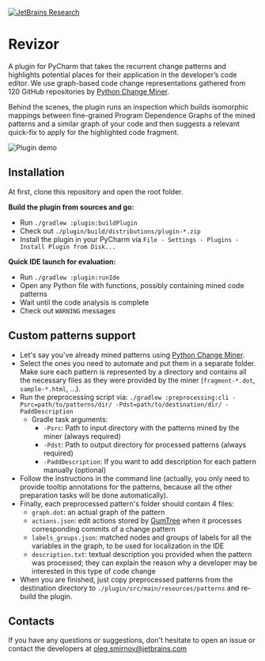 [![JetBrains Research](https://jb.gg/badges/research.svg)](https://confluence.jetbrains.com/display/ALL/JetBrains+on+GitHub)
# Revizor

A plugin for PyCharm that takes the recurrent change patterns and highlights potential places for their application in
the developer’s code editor. We use graph-based code change representations gathered from 120 GitHub
repositories by [Python Change Miner](https://github.com/JetBrains-Research/python-change-miner).

Behind the scenes, the plugin runs an inspection which builds isomorphic mappings between fine-grained Program
Dependence Graphs of the mined patterns and a similar graph of your code and then suggests a relevant quick-fix to
apply for the highlighted code fragment.

<img src="https://i.ibb.co/ySN4dcy/presentation.gif" alt="Plugin demo">

## Installation

At first, clone this repository and open the root folder.

**Build the plugin from sources and go:**

 - Run `./gradlew :plugin:buildPlugin`
 - Check out `./plugin/build/distributions/plugin-*.zip`
 - Install the plugin in your PyCharm via `File - Settings - Plugins - Install Plugin from Disk...`

**Quick IDE launch for evaluation:**
 
 - Run `./gradlew :plugin:runIde`
 - Open any Python file with functions, possibly containing mined code patterns 
 - Wait until the code analysis is complete
 - Check out `WARNING` messages

## Custom patterns support

- Let's say you've already mined patterns using
  [Python Change Miner](https://github.com/JetBrains-Research/python-change-miner).
- Select the ones you need to automate and put them in a separate folder. Make sure each pattern is represented by a
  directory and contains all the necessary files as they were provided by the miner (`fragment-*.dot`, `sample-*.html`,
  ...).
- Run the preprocessing script via:
  ```./gradlew :preprocessing:cli -Psrc=path/to/patterns/dir/ -Pdst=path/to/destination/dir/ -PaddDescription```
    - Gradle task arguments:
        - `-Psrc`: Path to input directory with the patterns mined by the miner (always required)
        - `-Pdst`: Path to output directory for processed patterns (always required)
        - `-PaddDescription`: If you want to add description for each pattern manually (optional)
- Follow the instructions in the command line (actually, you only need to provide tooltip annotations for the
  patterns, because all the other preparation tasks will be done automatically).
- Finally, each preprocessed pattern's folder should contain 4 files:
    - `graph.dot`: an actual graph of the pattern
    - `actions.json`: edit actions stored by [GumTree](https://github.com/GumTreeDiff/gumtree) when it processes corresponding commits of a change pattern
    - `labels_groups.json`: matched nodes and groups of labels for all the variables in the graph, to be used for
      localization in the IDE
    - `description.txt`: textual description you provided when the pattern was processed; they can explain the reason why
      a developer may be interested in this type of code change
- When you are finished, just copy preprocessed patterns from the destination directory to
  `./plugin/src/main/resources/patterns` and re-build the plugin.

## Contacts

If you have any questions or suggestions, don't hesitate to open an issue or contact the developers at oleg.smirnov@jetbrains.com
